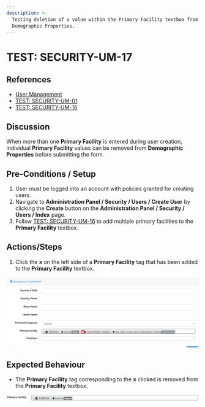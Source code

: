 ```yaml
---
description: >-
  Testing deletion of a value within the Primary Facility textbox from
  Demographic Properties.
---
```


# TEST: SECURITY-UM-17

## References

* [User Management](../../../../../operations/security-administration/user-management.md)
* [TEST: SECURITY-UM-01](test-security-um-01.md)
* [TEST: SECURITY-UM-16](test-security-um-16.md)

## Discussion

When more than one **Primary Facility** is entered during user creation, individual **Primary Facility** values can be removed from **Demographic Properties** before submitting the form. 

## Pre-Conditions / Setup

1. User must be logged into an account with policies granted for creating users.
2. Navigate to **Administration Panel / Security / Users / Create User** by clicking the **Create** button on the **Administration Panel / Security / Users / Index** page.
3. Follow [TEST: SECURITY-UM-16](test-security-um-16.md) to add multiple primary facilities to the **Primary Facility** textbox.

## Actions/Steps

1. Click the **x** on the left side of a **Primary Facility** tag that has been added to the **Primary Facility** textbox.

![](../../../../../../.gitbook/assets/image%20%28261%29.png)

## Expected Behaviour

* The **Primary Facility** tag corresponding to the **x** clicked is removed from the **Primary Facility** textbox.

![](../../../../../../.gitbook/assets/image%20%28250%29.png)


